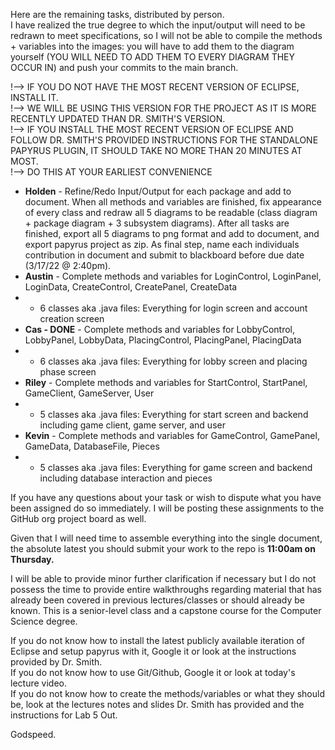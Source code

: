 Here are the remaining tasks, distributed by person. <br>I have realized the true degree to which the input/output will need to be redrawn to meet specifications, so I will not be able to compile the methods + variables into the images: you will have to add them to the diagram yourself (YOU WILL NEED TO ADD THEM TO EVERY DIAGRAM THEY OCCUR IN) and push your commits to the main branch.

!--> IF YOU DO NOT HAVE THE MOST RECENT VERSION OF ECLIPSE, INSTALL IT. <br>!--> WE WILL BE USING THIS VERSION FOR THE PROJECT AS IT IS MORE RECENTLY UPDATED THAN DR. SMITH'S VERSION. <br>!--> IF YOU INSTALL THE MOST RECENT VERSION OF ECLIPSE AND FOLLOW DR. SMITH'S PROVIDED INSTRUCTIONS FOR THE STANDALONE PAPYRUS PLUGIN, IT SHOULD TAKE NO MORE THAN 20 MINUTES AT MOST. <br>!--> DO THIS AT YOUR EARLIEST CONVENIENCE

* **Holden** - Refine/Redo Input/Output for each package and add to document. When all methods and variables are finished, fix appearance of every class and redraw all 5 diagrams to be readable (class diagram + package diagram + 3 subsystem diagrams). After all tasks are finished, export all 5 diagrams to png format and add to document, and export papyrus project as zip. As final step, name each individuals contribution in document and submit to blackboard before due date (3/17/22 @ 2:40pm).
* **Austin** - Complete methods and variables for LoginControl, LoginPanel, LoginData, CreateControl, CreatePanel, CreateData     
* - 6 classes aka .java files: Everything for login screen and account creation screen
* **Cas - DONE**    - Complete methods and variables for LobbyControl, LobbyPanel, LobbyData, PlacingControl, PlacingPanel, PlacingData 
* - 6 classes aka .java files: Everything for lobby screen and placing phase screen
* **Riley**  - Complete methods and variables for StartControl, StartPanel, GameClient, GameServer, User                        
* - 5 classes aka .java files: Everything for start screen and backend including game client, game server, and user
* **Kevin**  - Complete methods and variables for GameControl, GamePanel, GameData, DatabaseFile, Pieces                         
* - 5 classes aka .java files: Everything for game screen and backend including database interaction and pieces

If you have any questions about your task or wish to dispute what you have been assigned do so immediately. I will be posting these assignments to the GitHub org project board as well.

Given that I will need time to assemble everything into the single document, the absolute latest you should submit your work to the repo is **11:00am on Thursday.**

I will be able to provide minor further clarification if necessary but I do not possess the time to provide entire walkthroughs regarding material that has already been covered in previous lectures/classes or should already be known. This is a senior-level class and a capstone course for the Computer Science degree.

If you do not know how to install the latest publicly available iteration of Eclipse and setup papyrus with it, Google it or look at the instructions provided by Dr. Smith.
<br>If you do not know how to use Git/Github, Google it or look at today's lecture video.
<br>If you do not know how to create the methods/variables or what they should be, look at the lectures notes and slides Dr. Smith has provided and the instructions for Lab 5 Out.

Godspeed.
